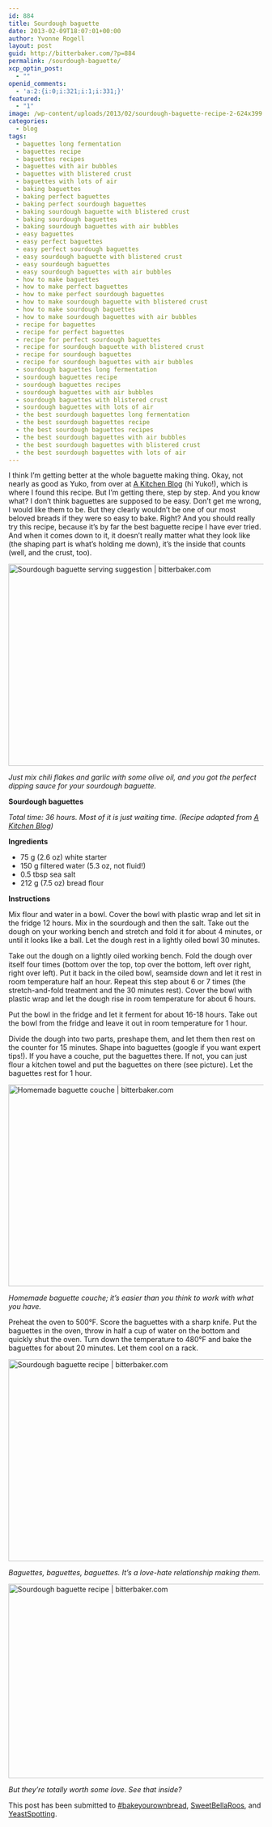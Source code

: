 ```yaml
---
id: 884
title: Sourdough baguette
date: 2013-02-09T18:07:01+00:00
author: Yvonne Rogell
layout: post
guid: http://bitterbaker.com/?p=884
permalink: /sourdough-baguette/
xcp_optin_post:
  - ""
openid_comments:
  - 'a:2:{i:0;i:321;i:1;i:331;}'
featured:
  - "1"
image: /wp-content/uploads/2013/02/sourdough-baguette-recipe-2-624x399.jpg
categories:
  - blog
tags:
  - baguettes long fermentation
  - baguettes recipe
  - baguettes recipes
  - baguettes with air bubbles
  - baguettes with blistered crust
  - baguettes with lots of air
  - baking baguettes
  - baking perfect baguettes
  - baking perfect sourdough baguettes
  - baking sourdough baguette with blistered crust
  - baking sourdough baguettes
  - baking sourdough baguettes with air bubbles
  - easy baguettes
  - easy perfect baguettes
  - easy perfect sourdough baguettes
  - easy sourdough baguette with blistered crust
  - easy sourdough baguettes
  - easy sourdough baguettes with air bubbles
  - how to make baguettes
  - how to make perfect baguettes
  - how to make perfect sourdough baguettes
  - how to make sourdough baguette with blistered crust
  - how to make sourdough baguettes
  - how to make sourdough baguettes with air bubbles
  - recipe for baguettes
  - recipe for perfect baguettes
  - recipe for perfect sourdough baguettes
  - recipe for sourdough baguette with blistered crust
  - recipe for sourdough baguettes
  - recipe for sourdough baguettes with air bubbles
  - sourdough baguettes long fermentation
  - sourdough baguettes recipe
  - sourdough baguettes recipes
  - sourdough baguettes with air bubbles
  - sourdough baguettes with blistered crust
  - sourdough baguettes with lots of air
  - the best sourdough baguettes long fermentation
  - the best sourdough baguettes recipe
  - the best sourdough baguettes recipes
  - the best sourdough baguettes with air bubbles
  - the best sourdough baguettes with blistered crust
  - the best sourdough baguettes with lots of air
---
```

I think I&#8217;m getting better at the whole baguette making thing. Okay, not nearly as good as Yuko, from over at <a title="A Kitchen Blog" href="http://akitchenblog.wordpress.com/2013/01/09/baguette-sourdough/" target="_blank">A Kitchen Blog</a> (hi Yuko!), which is where I found this recipe. But I&#8217;m getting there, step by step. And you know what? I don&#8217;t think baguettes are supposed to be easy. Don&#8217;t get me wrong, I would like them to be. But they clearly wouldn&#8217;t be one of our most beloved breads if they were so easy to bake. Right? And you should really try this recipe, because it&#8217;s by far the best baguette recipe I have ever tried. And when it comes down to it, it doesn&#8217;t really matter what they look like (the shaping part is what&#8217;s holding me down), it&#8217;s the inside that counts (well, and the crust, too).

<img class="pinthis" title="Sourdough baguette serving suggestion | bitterbaker.com" alt="Sourdough baguette serving suggestion | bitterbaker.com" src="http://bitterbaker.com/images/sourdough-baguette-oliveoil.jpg" width="600" height="399" />
  
_Just mix chili flakes and garlic with some olive oil, and you got the perfect dipping sauce for your sourdough baguette._

**Sourdough baguettes**

_Total time: 36 hours. Most of it is just waiting time. (Recipe adapted from <a title="A Kitchen Blog" href="http://akitchenblog.wordpress.com/2013/01/09/baguette-sourdough/" target="_blank">A Kitchen Blog</a>)_

**Ingredients**

  * 75 g (2.6 oz) white starter
  * 150 g filtered water (5.3 oz, not fluid!)
  * 0.5 tbsp sea salt
  * 212 g (7.5 oz) bread flour

**Instructions**
  
Mix flour and water in a bowl. Cover the bowl with plastic wrap and let sit in the fridge 12 hours. Mix in the sourdough and then the salt. Take out the dough on your working bench and stretch and fold it for about 4 minutes, or until it looks like a ball. Let the dough rest in a lightly oiled bowl 30 minutes.

Take out the dough on a lightly oiled working bench. Fold the dough over itself four times (bottom over the top, top over the bottom, left over right, right over left). Put it back in the oiled bowl, seamside down and let it rest in room temperature half an hour. Repeat this step about 6 or 7 times (the stretch-and-fold treatment and the 30 minutes rest). Cover the bowl with plastic wrap and let the dough rise in room temperature for about 6 hours.

Put the bowl in the fridge and let it ferment for about 16-18 hours. Take out the bowl from the fridge and leave it out in room temperature for 1 hour.

Divide the dough into two parts, preshape them, and let them then rest on the counter for 15 minutes. Shape into baguettes (google if you want expert tips!). If you have a couche, put the baguettes there. If not, you can just flour a kitchen towel and put the baguettes on there (see picture). Let the baguettes rest for 1 hour.

<img class="pinthis" title="Homemade baguette couche | bitterbaker.com" alt="Homemade baguette couche | bitterbaker.com" src="http://bitterbaker.com/images/homemade-couche.jpg" width="600" height="399" />
  
_Homemade baguette couche; it&#8217;s easier than you think to work with what you have._

Preheat the oven to 500°F. Score the baguettes with a sharp knife. Put the baguettes in the oven, throw in half a cup of water on the bottom and quickly shut the oven. Turn down the temperature to 480°F and bake the baguettes for about 20 minutes. Let them cool on a rack.

<img class="pinthis" title="Sourdough baguette recipe | bitterbaker.com" alt="Sourdough baguette recipe | bitterbaker.com" src="http://bitterbaker.com/images/sourdough-baguette-recipe.jpg" width="600" height="399" />
  
_Baguettes, baguettes, baguettes. It&#8217;s a love-hate relationship making them._ 

<img class="pinthis" title="Sourdough baguette recipe | bitterbaker.com" alt="Sourdough baguette recipe | bitterbaker.com" src="http://bitterbaker.com/images/sourdough-baguette-recipe-2.jpg" width="600" height="384" />
  
_But they&#8217;re totally worth some love. See that inside?_

This post has been submitted to <a title="Bake your own bread" href="http://www.roxanashomebaking.com/bake-your-own-bread/" target="_blank">#bakeyourownbread</a>, <a title="Sweet Bella Roos" href="http://www.sweetbellaroos.com/" target="_blank">SweetBellaRoos</a>, and <a title="Yeast Spotting" href="http://www.wildyeastblog.com/category/yeastspotting/" target="_blank">YeastSpotting</a>.